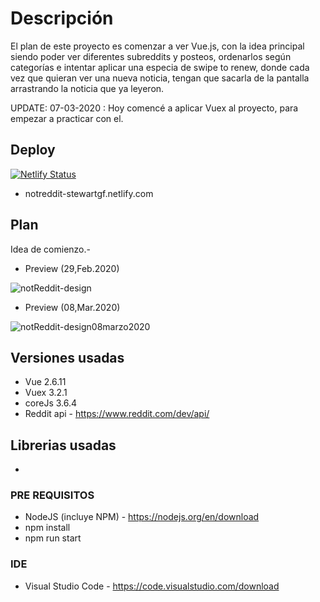 # Descripción

El plan de este proyecto es comenzar a ver Vue.js, con la idea principal siendo poder ver diferentes subreddits y posteos, ordenarlos según categorías e intentar aplicar una especia de
swipe to renew, donde cada vez que quieran ver una nueva noticia, tengan que sacarla de la pantalla arrastrando la noticia que ya leyeron.

UPDATE: 07-03-2020 :
Hoy comencé a aplicar Vuex al proyecto, para empezar a practicar con el.

## Deploy

[![Netlify Status](https://api.netlify.com/api/v1/badges/20d5a6f8-a002-41a9-89bf-a1c2aa281141/deploy-status)](https://app.netlify.com/sites/notreddit-stewartgf/deploys)

- notreddit-stewartgf.netlify.com

## Plan

Idea de comienzo.-

- Preview (29,Feb.2020)

![notReddit-design](https://user-images.githubusercontent.com/54679773/76168671-a57e0980-6150-11ea-9836-c96515991693.png)

- Preview (08,Mar.2020)

![notReddit-design08marzo2020](https://user-images.githubusercontent.com/54679773/76168704-d9592f00-6150-11ea-85cb-6c365631ab64.png)

## Versiones usadas

- Vue 2.6.11
- Vuex 3.2.1
- coreJs 3.6.4
- Reddit api - https://www.reddit.com/dev/api/

## Librerias usadas

-

### PRE REQUISITOS

- NodeJS (incluye NPM) - https://nodejs.org/en/download
- npm install
- npm run start

### IDE

- Visual Studio Code - https://code.visualstudio.com/download

